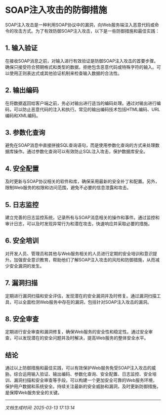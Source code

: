 # SOAP注入攻击的防御措施

SOAP注入攻击是一种利用SOAP协议中的漏洞，向Web服务端注入恶意代码或命令的攻击方式。为了有效防御SOAP注入攻击，以下是一些防御措施和最佳实践：

## 1. 输入验证

在接收SOAP消息之前，对输入进行有效验证是防御SOAP注入攻击的首要步骤。确保只接受符合预期格式和类型的数据，拒绝包含恶意代码或特殊字符的输入。可以使用正则表达式或其他验证机制来检查输入数据的合法性。

## 2. 输出编码

在将数据返回给客户端之前，务必对输出进行适当的编码处理。通过对输出进行编码，可以防止恶意代码的注入和执行。常见的输出编码技术包括HTML编码、URL编码和XML编码。

## 3. 参数化查询

避免在SOAP消息中直接拼接SQL查询语句，而是使用参数化查询的方式来处理数据库操作。通过参数化查询可以有效防止SQL注入攻击，保护数据库安全。

## 4. 安全配置

及时更新与SOAP协议相关的软件和库，确保采用最新的安全补丁和配置。另外，限制Web服务的权限和访问范围，避免不必要的信息泄露和攻击。

## 5. 日志监控

建立完善的日志监控系统，记录所有与SOAP消息相关的操作和事件。通过监控和审计日志，可以及时发现异常行为和潜在攻击，快速响应并采取必要的措施。

## 6. 安全培训

对开发人员、管理员和其他与Web服务相关的人员进行定期的安全培训和意识提升。加强安全意识教育，帮助他们了解SOAP注入攻击的风险和防御措施，从而减少安全漏洞的发生。

## 7. 漏洞扫描

定期进行漏洞扫描和安全评估，发现潜在的安全漏洞并及时修复。通过漏洞扫描工具，可以全面检测Web服务中存在的漏洞，包括针对SOAP注入攻击的漏洞。

## 8. 安全审查

定期进行安全审查和漏洞修复，确保Web服务的安全性和稳定性。通过安全审查，可以发现潜在的安全问题并及时解决，提高Web服务的整体安全水平。

## 结论

通过以上防御措施和最佳实践，可以有效保护Web服务免受SOAP注入攻击的威胁。综合运用输入验证、输出编码、参数化查询、安全配置、日志监控、安全培训、漏洞扫描和安全审查等手段，可以构建一个更加安全可靠的Web服务环境，保护用户数据和系统安全。持续关注最新的安全威胁和漏洞，及时更新防御措施，是保障Web服务安全的关键。

---

*文档生成时间: 2025-03-13 17:13:14*

